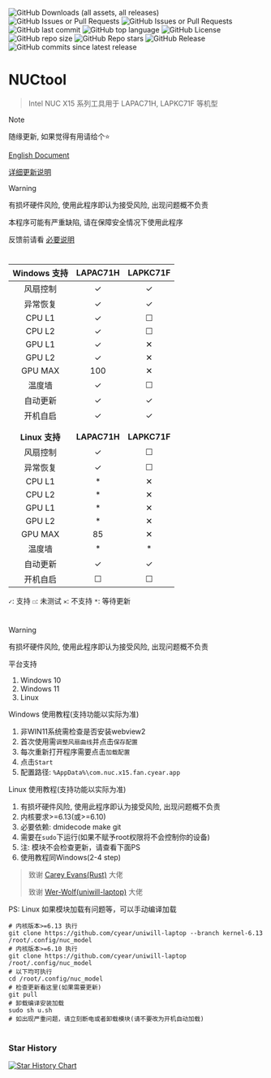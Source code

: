![GitHub Downloads (all assets, all releases)](https://img.shields.io/github/downloads/cyear/NUCtool/total?style=for-the-badge)
![GitHub Issues or Pull Requests](https://img.shields.io/github/issues/cyear/NUCtool?style=for-the-badge)
![GitHub Issues or Pull Requests](https://img.shields.io/github/issues-closed/cyear/NUCtool?style=for-the-badge)
![GitHub last commit](https://img.shields.io/github/last-commit/cyear/NUCtool?style=for-the-badge)
![GitHub top language](https://img.shields.io/github/languages/top/cyear/NUCtool?style=for-the-badge)
![GitHub License](https://img.shields.io/github/license/cyear/NUCtool?style=for-the-badge)
![GitHub repo size](https://img.shields.io/github/repo-size/cyear/NUCtool?style=for-the-badge)
![GitHub Repo stars](https://img.shields.io/github/stars/cyear/NUCtool?style=for-the-badge)
![GitHub Release](https://img.shields.io/github/v/release/cyear/NUCtool?style=for-the-badge)
![GitHub commits since latest release](https://img.shields.io/github/commits-since/cyear/NUCtool/latest?style=for-the-badge)

# NUCtool

> Intel NUC X15 系列工具用于 LAPAC71H, LAPKC71F 等机型

> [!NOTE]
> 随缘更新, 如果觉得有用请给个⭐
>
> [English Document](./assets/README_English.md)
>
> [详细更新说明](./assets/NUCtoolChange.md)

> [!WARNING]
> 有损坏硬件风险, 使用此程序即认为接受风险, 出现问题概不负责
>
> 本程序可能有严重缺陷, 请在保障安全情况下使用此程序
>
> 反馈前请看 [必要说明](assets/分析.md)
# 
|Windows 支持|LAPAC71H|LAPKC71F|
|:--------:|:----:|:----:|
| 风扇控制 | ✓ | ✓ |
| 异常恢复 | ✓ | ✓ |
| CPU L1 | ✓ | ☐ |
| CPU L2 | ✓ | ☐ |
| GPU L1 | ✓ | ✕ |
| GPU L2 | ✓ | ✕ |
| GPU MAX | 100 | ✕ |
| 温度墙 | ✓ | ☐ |
| 自动更新 | ✓ | ✓ |
| 开机自启 | ✓ | ✓ |
|        |   |    |
|        |   |    |
|**Linux 支持**|**LAPAC71H**|**LAPKC71F**|
| 风扇控制 | ✓ | ☐ |
| 异常恢复 | ✓ | ☐ |
| CPU L1 | * | ✕ |
| CPU L2 | * | ✕ |
| GPU L1 | * | ✕ |
| GPU L2 | * | ✕ |
| GPU MAX | 85 | ✕ |
| 温度墙 | * | * |
| 自动更新 | ✓ | ✓ |
| 开机自启 | ☐ | ☐ |

`✓`: 支持 `☐`: 未测试 `✕`: 不支持 `*`: 等待更新
# 
> [!WARNING]
> 有损坏硬件风险, 使用此程序即认为接受风险, 出现问题概不负责
>
> 平台支持
>
> 1. Windows 10
> 2. Windows 11
> 3. Linux
>
> Windows 使用教程(支持功能以实际为准)
> 1. 非WIN11系统需检查是否安装webview2
> 2. 首次使用需`调整风扇曲线`并点击`保存配置`
> 3. 每次重新打开程序需要点击`加载配置`
> 4. 点击`Start`
> 5. 配置路径: `%AppData%\com.nuc.x15.fan.cyear.app`
>
> Linux 使用教程(支持功能以实际为准)
> 1. 有损坏硬件风险, 使用此程序即认为接受风险, 出现问题概不负责
> 2. 内核要求>=6.13(或>=6.10)
> 3. 必要依赖: dmidecode make git
> 4. 需要在`sudo`下运行(如果不赋予root权限将不会控制你的设备)
> 5. 注: 模块不会检查更新，请查看下面PS
> 6. 使用教程同Windows(2-4 step)
>

> 致谢 [Carey Evans(Rust)](https://users.rust-lang.org/u/carey/summary) 大佬
> 
> 致谢 [Wer-Wolf(uniwill-laptop)](https://github.com/Wer-Wolf/uniwill-laptop) 大佬

PS: Linux 如果模块加载有问题等，可以手动编译加载
```shell
# 内核版本>=6.13 执行
git clone https://github.com/cyear/uniwill-laptop --branch kernel-6.13 /root/.config/nuc_model
# 内核版本>=6.10 执行
git clone https://github.com/cyear/uniwill-laptop /root/.config/nuc_model
# 以下均可执行
cd /root/.config/nuc_model
# 检查更新看这里(如果需要更新)
git pull
# 卸载编译安装加载
sudo sh u.sh
# 如出现严重问题，请立刻断电或者卸载模块(请不要改为开机自动加载)
```

# 
### Star History

[![Star History Chart](https://api.star-history.com/svg?repos=cyear/NUCtool&type=Timeline)](https://star-history.com/#cyear/NUCtool&Timeline)

